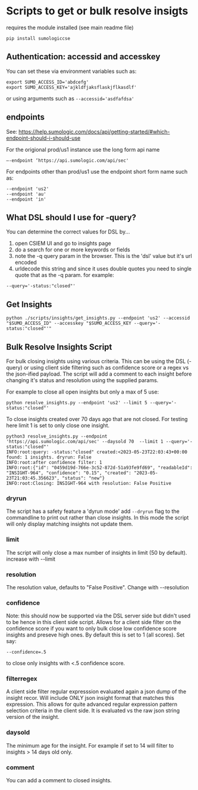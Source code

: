 # Scripts to get or bulk resolve insigts

requires the module installed (see main readme file)
```
pip install sumologiccse
```

## Authentication: accessid and accesskey
You can set these via environment variables such as:
```
export SUMO_ACCESS_ID='abdcefg'
export SUMO_ACCESS_KEY='ajkldfjaksflaskjflkasdlf'
```

or using arguments such as ```--accessid='asdfafdsa'```

## endpoints 
See: https://help.sumologic.com/docs/api/getting-started/#which-endpoint-should-i-should-use

For the origional prod/us1 instance use the long form api name
```
—-endpoint ‘https://api.sumologic.com/api/sec'
```

For endpoints other than prod/us1 use the endpoint short form name such as:
```
--endpoint 'us2'
--endpoint 'au'
--endpoint 'in'
```

## What DSL should I use for -query?
You can determine the correct values for DSL by...
1. open CSIEM UI and go to insights page
2. do a search for one or more keywords or fields
3. note the -q query param in the browser. This is the 'dsl' value but it's url encoded
4. urldecode this string and since it uses double quotes you need to single quote that as the -q param. for example:
```
--query='-status:"closed"'
```

## Get Insights
```
python ./scripts/insights/get_insights.py --endpoint 'us2' --accessid "$SUMO_ACCESS_ID" --accesskey "$SUMO_ACCESS_KEY --query='-status:"closed"'"
```

## Bulk Resolve Insights Script
For bulk closing insights using various criteria.
This can be using the DSL (-query) or using client side filtering such as confidence score or a regex vs the json-ified payload.
The script will add a comment to each insight before changing it's status and resolution using the supplied params.

For example to close all open insights but only a max of 5 use:
```
python resolve_insights.py --endpoint 'us2' --limit 5 --query='-status:"closed"'
```

To close insights created over 70 days ago that are not closed.
For testing here limit 1 is set to only close one insight.
```
python3 resolve_insights.py --endpoint 'https://api.sumologic.com/api/sec' --daysold 70  --limit 1 --query='-status:"closed"' 
INFO:root:query: -status:"closed" created:<2023-05-23T22:03:43+00:00 found: 1 insights. dryrun: False
INFO:root:after confidence filter: 1
INFO:root:{"id": "0459d19d-766e-3c52-872d-51a93fe9fd69", "readableId": "INSIGHT-964", "confidence": "0.15", "created": "2023-05-23T21:03:45.356623", "status": "new"}
INFO:root:Closing: INSIGHT-964 with resolution: False Positive
```

### dryrun
The script has a safety feature a 'dyrun mode' add ```--dryrun``` flag to the commandline to print out rather than close insights.
In this mode the script will only display matching insights not update them.

### limit
The script will only close a max number of insights in limit (50 by default). increase with --limit

### resolution
The resolution value, defaults to "False Positive". Change with --resolution

### confidence
Note: this should now be supported via the DSL server side but didn't used to be hence in this client side script.
Allows for a client side filter on the confidence score if you want to only bulk close low confidence score insights and preseve high ones. By default this is set to 1 (all scores).
Set say:
```
--confidence=.5
```
to close only insights with <.5 confidence score.

### filterregex
A client side filter regular expresssion evaluated again a json dump of the insight recor. Will include ONLY json insight format that matches this expression.
This allows for quite advanced regular expression pattern selection criteria in the client side. It is evaluated vs the raw json string version of the insight.

### daysold
The minimum age for the insight. For example if set to 14 will filter to insights > 14 days old only.

### comment
You can add a comment to closed insights.